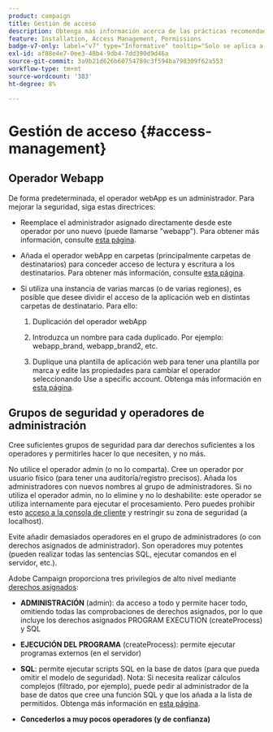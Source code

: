 ```yaml
---
product: campaign
title: Gestión de acceso
description: Obtenga más información acerca de las prácticas recomendadas de administración de acceso
feature: Installation, Access Management, Permissions
badge-v7-only: label="v7" type="Informative" tooltip="Solo se aplica a Campaign Classic v7"
exl-id: af88e4e7-0ee3-48b4-9db4-7dd390d9d46a
source-git-commit: 3a9b21d626b60754789c3f594ba798309f62a553
workflow-type: tm+mt
source-wordcount: '383'
ht-degree: 8%

---
```


# Gestión de acceso {#access-management}



## Operador Webapp

De forma predeterminada, el operador webApp es un administrador. Para mejorar la seguridad, siga estas directrices:

* Reemplace el administrador asignado directamente desde este operador por uno nuevo (puede llamarse &quot;webapp&quot;). Para obtener más información, consulte [esta página](../../platform/using/access-management.md).

* Añada el operador webApp en carpetas (principalmente carpetas de destinatarios) para conceder acceso de lectura y escritura a los destinatarios. Para obtener más información, consulte [esta página](../../platform/using/access-management.md).

* Si utiliza una instancia de varias marcas (o de varias regiones), es posible que desee dividir el acceso de la aplicación web en distintas carpetas de destinatario. Para ello:

   1. Duplicación del operador webApp

   1. Introduzca un nombre para cada duplicado. Por ejemplo: webapp_brand, webapp_brand2, etc.

   1. Duplique una plantilla de aplicación web para tener una plantilla por marca y edite las propiedades para cambiar el operador seleccionando Use a specific account.  Obtenga más información en [esta página](../../web/using/defining-web-forms-properties.md).

## Grupos de seguridad y operadores de administración

Cree suficientes grupos de seguridad para dar derechos suficientes a los operadores y permitirles hacer lo que necesiten, y no más.

No utilice el operador admin (o no lo comparta). Cree un operador por usuario físico (para tener una auditoría/registro precisos). Añada los administradores con nuevos nombres al grupo de administradores. Si no utiliza el operador admin, no lo elimine y no lo deshabilite: este operador se utiliza internamente para ejecutar el procesamiento. Pero puedes prohibir esto [acceso a la consola de cliente](../../platform/using/access-management.md) y restringir su zona de seguridad (a localhost).

Evite añadir demasiados operadores en el grupo de administradores (o con derechos asignados de administrador). Son operadores muy potentes (pueden realizar todas las sentencias SQL, ejecutar comandos en el servidor, etc.).

Adobe Campaign proporciona tres privilegios de alto nivel mediante [derechos asignados](../../platform/using/access-management.md#named-rights):

* **ADMINISTRACIÓN** (admin): da acceso a todo y permite hacer todo, omitiendo todas las comprobaciones de derechos asignados, por lo que incluye los derechos asignados PROGRAM EXECUTION (createProcess) y SQL

* **EJECUCIÓN DEL PROGRAMA** (createProcess): permite ejecutar programas externos (en el servidor)

* **SQL**: permite ejecutar scripts SQL en la base de datos (para que pueda omitir el modelo de seguridad). Nota: Si necesita realizar cálculos complejos (filtrado, por ejemplo), puede pedir al administrador de la base de datos que cree una función SQL y que los añada a la lista de permitidos. Obtenga más información en [esta página](../../installation/using/scripting-coding-guidelines.md).

* **Concederlos a muy pocos operadores (y de confianza)**
